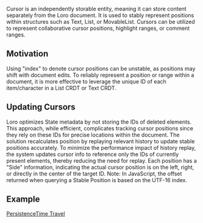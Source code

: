 Cursor is an independently storable entity, meaning it can store content separately from the Loro document. It is used to stably represent positions within structures such as Text, List, or MovableList. Cursors can be utilized to represent collaborative cursor positions, highlight ranges, or comment ranges.


## Motivation


Using "index" to denote cursor positions can be unstable, as positions may shift with document edits. To reliably represent a position or range within a document, it is more effective to leverage the unique ID of each item/character in a List CRDT or Text CRDT.


## Updating Cursors


Loro optimizes State metadata by not storing the IDs of deleted elements. This approach, while efficient, complicates tracking cursor positions since they rely on these IDs for precise locations within the document. The solution recalculates position by replaying relevant history to update stable positions accurately. To minimize the performance impact of history replay, the system updates cursor info to reference only the IDs of currently present elements, thereby reducing the need for replay.
Each position has a "Side" information, indicating the actual cursor position is on the left, right, or directly in the center of the target ID.
Note: In JavaScript, the offset returned when querying a Stable Position is based on the UTF-16 index.


## Example


[Persistence](https://loro.dev/docs/tutorial/persistence "Persistence")[Time Travel](https://loro.dev/docs/tutorial/time_travel "Time Travel")